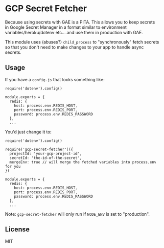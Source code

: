 # GCP Secret Fetcher

Because using secrets with GAE is a PITA. This allows you to keep secrets in Google Secret Manager in a format similar to environment variables/heroku/dotenv etc... and use them in production with GAE.

This module uses (abuses?) `child_process` to "synchronously" fetch secrets so that you don't need to make changes to your app to handle async secrets.

## Usage

If you have a `config.js` that looks something like:

```
require('dotenv').config()

module.exports = {
  redis: {
    host: process.env.REDIS_HOST,
    port: process.env.REDIS_PORT,
    password: process.env.REDIS_PASSWORD
  },
  ...
```

You'd just change it to:

```
require('dotenv').config()

require('gcp-secret-fetcher')({
  projectId: 'your-gcp-project-id',
  secretId: 'the-id-of-the-secret',
  mergeEnv: true // will merge the fetched variables into process.env for you
})

module.exports = {
  redis: {
    host: process.env.REDIS_HOST,
    port: process.env.REDIS_PORT,
    password: process.env.REDIS_PASSWORD
  },
  ...
```

Note: `gcp-secret-fetcher` will only run if `NODE_ENV` is set to "production".

## License

MIT
